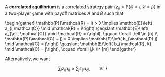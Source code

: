 A **correlated equilibrium** is a correlated strategy pair ($z_{ij} = \mathbb{P}(\mathcal{R}=i, \mathcal{C}=j)$) in a two-player game with payoff matrices $A$ and $B$ such that

\begin{gather}
\mathbb{P}(\mathcal{R} = i) > 0 \implies \mathbb{E}\left( a_{i,\mathcal{C}} \mid \mathcal{R} = i\right) \geqslant \mathbb{E}\left( a_{\ell, \mathcal{C}} \mid \mathcal{R} = i\right), \qquad \forall i,\ell \in [n] \\\\
\mathbb{P}(\mathcal{C} = j) > 0 \implies \mathbb{E}\left( b_{\mathcal{R},j} \mid \mathcal{C} = j\right) \geqslant \mathbb{E}\left( b_{\mathcal{R}, k} \mid \mathcal{C} = j\right), \qquad \forall j,k \in [m]
\end{gather}

Alternatively, we want

$$
\sum_j z_{ij}a_{ij} \geqslant \sum_j z_{ij}a_{\ell j}, \qquad \forall i, \ell
$$